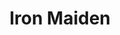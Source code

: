 ---
title: "Iron Maiden"
summary: "Iron Maiden are an English heavy metal band formed in Leyton, East London, in 1975 by bassist and primary songwriter Steve Harris. Although fluid in the early years of the band, the lineup for most of the band's history has consisted of Harris, lead vocalist Bruce Dickinson, drummer Nicko McBrain, and guitarists Dave Murray, Adrian Smith and Janick Gers. The band have released 41 albums, including 17 studio albums, 13 live albums, four EPs and seven compilations. They have also released 47 singles and 20 video albums. Two electronic games have been released with Iron Maiden soundtracks, and the band's music is featured in a number of other video games.
As pioneers of the new wave of British heavy metal movement, Iron Maiden achieved initial success during the early 1980s. After several lineup changes, the band went on to release a series of UK and US Platinum and Gold albums, including 1980's debut album, 1981's Killers, 1982's The Number of the Beast, 1983's Piece of Mind, 1984's Powerslave, 1985's live release Live After Death, 1986's Somewhere in Time, 1988's Seventh Son of a Seventh Son, 1990's No Prayer for the Dying and 1992's Fear of the Dark. In 1982, the band released The Number of the Beast – its first album with Bruce Dickinson, who replaced Paul Di'Anno as lead singer – which was a turning point in their career, helping establish them as one of heavy metal's most important artists. The Number of the Beast is among the most popular heavy metal albums of all time, having sold almost 20 million copies worldwide.Since the return of lead vocalist Bruce Dickinson and guitarist Adrian Smith in 1999, the band has undergone a resurgence in popularity, with a series of new albums and highly successful tours. Released in 2006, A Matter of Life and Death, their 14th studio album, reached top sales in dozens of countries, initiating the series of Iron Maiden's highest-ranked albums. Their 2010 album, The Final Frontier, peaked at No. 1 in 28 countries and received widespread critical acclaim. Their 16th studio album, The Book of Souls, was released on 4 September 2015 to similar success, debuting at No. 1 in the album charts of 24 countries with physical sales and summary in 43 territories with physical and digital sales. Most recently, their 17th studio album, Senjutsu, was released on 3 September 2021 and eventually reached No. 1 in 27 countries.Iron Maiden have sold over 130 million copies of their albums worldwide, despite little radio or television support. By 2022, their releases have been certified Silver, Gold and Platinum around 600 times worldwide. Iron Maiden have become one of the most influential and revered rock bands of all time, and are credited with influencing countless bands and genres. Additionally, the band are consistently regarded as one of the greatest metal bands in the history of popular music. Critics have stated that the musicians elevated heavy metal to an art form, proving that academic and musical inspirations can coexist. Iron Maiden are also ranked as one of the greatest live acts of all time.The band and its members have received multiple industry awards, including the Grammy Awards and its equivalents in other countries. Other accolades the band have received include Brit Awards, Silver Clef Award, Nordoff-Robbins Award, Ivor Novello Awards, Juno Awards, Guinness Book of World Records, Public Choice International, Classic Rock Roll of Honour Awards, ECHO Awards, Top.HR Music Awards, Žebřík Music Awards, honorary doctorates, State Prizes, sales recognition, marketing achievements recognition awards, charity, film and sport awards among many others. Iron Maiden were inducted into the Hollywood RockWalk, BPI Hall of Fame and Kerrang! Hall of Fame. The band are also a part of permanent exhibitions of the Rock and Roll Hall of Fame, British Music Experience, Rock in Rio Wall of Fame and Wacken Open Air Hall of Fame. In 2023 Iron Maiden were honoured by Royal Mail UK with dedicated postal stamps and cards. Other bands honoured include the Rolling Stones, the Beatles, Pink Floyd, and Queen.Iron Maiden's lyrics cover such topics as history, literature, war, mythology, society and religion. Many of their songs are based on history, classic literature and film. As of October 2019, the band have played some 2,500 live shows, performing for tens of millions of fans. For over 40 years, the musicians have been supported by their famous mascot, \"Eddie\", who has appeared on almost all of their album and single covers, videos and merchandise. Originally designed by Derek Riggs, Eddie became the main attraction of Iron Maiden live shows, which feature theatrical elements like coloured backdrops, inflatables, pyrotechnics, elaborate lighting rigs, props and stage sets."
image: "iron-maiden.jpg"
apple_music_artist_url: "https://music.apple.com/gb/artist/iron-maiden/546381"
wikipedia_url: "https://en.wikipedia.org/wiki/Iron_Maiden"
---